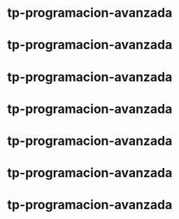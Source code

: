 # tp-programacion-avanzada
# tp-programacion-avanzada
# tp-programacion-avanzada
# tp-programacion-avanzada
# tp-programacion-avanzada
# tp-programacion-avanzada
# tp-programacion-avanzada
